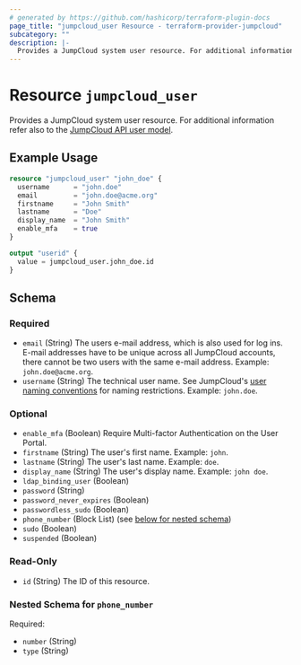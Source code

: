 ```yaml
---
# generated by https://github.com/hashicorp/terraform-plugin-docs
page_title: "jumpcloud_user Resource - terraform-provider-jumpcloud"
subcategory: ""
description: |-
  Provides a JumpCloud system user resource. For additional information refer also to the JumpCloud API user model https://docs.jumpcloud.com/1.0/models/systemuserpost.
---
```


# Resource `jumpcloud_user`

Provides a JumpCloud system user resource. For additional information refer also to the [JumpCloud API user model](https://docs.jumpcloud.com/1.0/models/systemuserpost).

## Example Usage

```terraform
resource "jumpcloud_user" "john_doe" {
  username      = "john.doe"
  email         = "john.doe@acme.org"
  firstname     = "John Smith"
  lastname      = "Doe"
  display_name  = "John Smith"
  enable_mfa    = true
}

output "userid" {
  value = jumpcloud_user.john_doe.id
}
```

<!-- schema generated by tfplugindocs -->
## Schema

### Required

- `email` (String) The users e-mail address, which is also used for log ins. E-mail addresses have to be unique across all JumpCloud accounts, there cannot be two users with the same e-mail address. Example: `john.doe@acme.org`.
- `username` (String) The technical user name. See JumpCloud's [user naming conventions](https://support.jumpcloud.com/support/s/article/naming-convention-for-users1) for naming restrictions. Example: `john.doe`.

### Optional

- `enable_mfa` (Boolean) Require Multi-factor Authentication on the User Portal.
- `firstname` (String) The user's first name. Example: `john`.
- `lastname` (String) The user's last name. Example: `doe`.
- `display_name` (String) The user's display name. Example: `john doe`.
- `ldap_binding_user` (Boolean)
- `password` (String)
- `password_never_expires` (Boolean)
- `passwordless_sudo` (Boolean)
- `phone_number` (Block List) (see [below for nested schema](#nestedblock--phone_number))
- `sudo` (Boolean)
- `suspended` (Boolean)

### Read-Only

- `id` (String) The ID of this resource.

<a id="nestedblock--phone_number"></a>
### Nested Schema for `phone_number`

Required:

- `number` (String)
- `type` (String)


